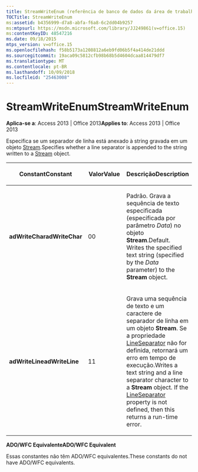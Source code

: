 ```yaml
---
title: StreamWriteEnum (referência de banco de dados da área de trabalho do Access)
TOCTitle: StreamWriteEnum
ms:assetid: b4356999-d7a8-abfa-f6a8-6c2dd04b9257
ms:mtpsurl: https://msdn.microsoft.com/library/JJ249861(v=office.15)
ms:contentKeyID: 48547216
ms.date: 09/18/2015
mtps_version: v=office.15
ms.openlocfilehash: f58b5173a1208812a6eb9fd06b5f4a414de21ddd
ms.sourcegitcommit: 19aca09c5812cfb98b68b5d4604dcaa814479df7
ms.translationtype: MT
ms.contentlocale: pt-BR
ms.lasthandoff: 10/09/2018
ms.locfileid: "25463008"
---
```

# <a name="streamwriteenum"></a><span data-ttu-id="c9ac5-102">StreamWriteEnum</span><span class="sxs-lookup"><span data-stu-id="c9ac5-102">StreamWriteEnum</span></span>


<span data-ttu-id="c9ac5-103">**Aplica-se a**: Access 2013 | Office 2013</span><span class="sxs-lookup"><span data-stu-id="c9ac5-103">**Applies to**: Access 2013 | Office 2013</span></span>

<span data-ttu-id="c9ac5-104">Especifica se um separador de linha está anexado à string gravada em um objeto [Stream](stream-object-ado.md).</span><span class="sxs-lookup"><span data-stu-id="c9ac5-104">Specifies whether a line separator is appended to the string written to a [Stream](stream-object-ado.md) object.</span></span>

<table>
<colgroup>
<col style="width: 33%" />
<col style="width: 33%" />
<col style="width: 33%" />
</colgroup>
<thead>
<tr class="header">
<th><p><span data-ttu-id="c9ac5-105">Constant</span><span class="sxs-lookup"><span data-stu-id="c9ac5-105">Constant</span></span></p></th>
<th><p><span data-ttu-id="c9ac5-106">Valor</span><span class="sxs-lookup"><span data-stu-id="c9ac5-106">Value</span></span></p></th>
<th><p><span data-ttu-id="c9ac5-107">Descrição</span><span class="sxs-lookup"><span data-stu-id="c9ac5-107">Description</span></span></p></th>
</tr>
</thead>
<tbody>
<tr class="odd">
<td><p><span data-ttu-id="c9ac5-108"><strong>adWriteChar</strong></span><span class="sxs-lookup"><span data-stu-id="c9ac5-108"><strong>adWriteChar</strong></span></span></p></td>
<td><p><span data-ttu-id="c9ac5-109">0</span><span class="sxs-lookup"><span data-stu-id="c9ac5-109">0</span></span></p></td>
<td><p><span data-ttu-id="c9ac5-p101">Padrão. Grava a sequência de texto especificada (especificada por parâmetro <em>Data</em>) no objeto <strong>Stream</strong>.</span><span class="sxs-lookup"><span data-stu-id="c9ac5-p101">Default. Writes the specified text string (specified by the <em>Data</em> parameter) to the <strong>Stream</strong> object.</span></span></p></td>
</tr>
<tr class="even">
<td><p><span data-ttu-id="c9ac5-112"><strong>adWriteLine</strong></span><span class="sxs-lookup"><span data-stu-id="c9ac5-112"><strong>adWriteLine</strong></span></span></p></td>
<td><p><span data-ttu-id="c9ac5-113">1</span><span class="sxs-lookup"><span data-stu-id="c9ac5-113">1</span></span></p></td>
<td><p><span data-ttu-id="c9ac5-p102">Grava uma sequência de texto e um caractere de separador de linha em um objeto <strong>Stream</strong>. Se a propriedade <a href="lineseparator-property-ado.md">LineSeparator</a> não for definida, retornará um erro em tempo de execução.</span><span class="sxs-lookup"><span data-stu-id="c9ac5-p102">Writes a text string and a line separator character to a <strong>Stream</strong> object. If the <a href="lineseparator-property-ado.md">LineSeparator</a> property is not defined, then this returns a run-time error.</span></span></p></td>
</tr>
</tbody>
</table>


<span data-ttu-id="c9ac5-116">**ADO/WFC Equivalente**</span><span class="sxs-lookup"><span data-stu-id="c9ac5-116">**ADO/WFC Equivalent**</span></span>

<span data-ttu-id="c9ac5-117">Essas constantes não têm ADO/WFC equivalentes.</span><span class="sxs-lookup"><span data-stu-id="c9ac5-117">These constants do not have ADO/WFC equivalents.</span></span>

